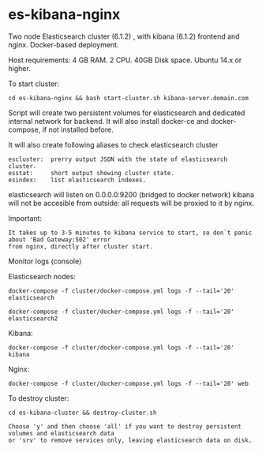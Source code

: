 # es-kibana-nginx
Two node Elasticsearch cluster (6.1.2) , with kibana (6.1.2) frontend and nginx.
Docker-based deployment.



Host requirements: 
4 GB RAM. 2 CPU. 40GB Disk space. Ubuntu 14.x or higher. 


To start cluster:

    cd es-kibana-nginx && bash start-cluster.sh kibana-server.domain.com

Script will create two persistent volumes for elasticsearch and dedicated internal network for backend.
It will also install docker-ce and docker-compose, if not installed before.

It will also create following aliases to check elasticsearch cluster

    escluster:  prerry output JSON with the state of elasticsearch cluster.
    esstat:     short output showing cluster state.
    esindex:    list elasticsearch indexes.

elasticsearch will listen on 0.0.0.0:9200 (bridged to docker network)
kibana will not be accesible from outside: all requests will be proxied to it by nginx.

Important: 

    It takes up to 3-5 minutes to kibana service to start, so don`t panic about 'Bad Gateway:502' error 
    from nginx, directly after cluster start.

Monitor logs (console)

Elasticsearch nodes:
    
    docker-compose -f cluster/docker-compose.yml logs -f --tail='20' elasticsearch
    
    docker-compose -f cluster/docker-compose.yml logs -f --tail='20' elasticsearch2

Kibana:
    
    docker-compose -f cluster/docker-compose.yml logs -f --tail='20' kibana

Nginx:
    
    docker-compose -f cluster/docker-compose.yml logs -f --tail='20' web
    

To destroy cluster:

    cd es-kibana-cluster && destroy-cluster.sh
    
    Choose 'y' and then choose 'all' if you want to destroy persistent volumes and elasticsearch data
    or 'srv' to remove services only, leaving elasticsearch data on disk.
